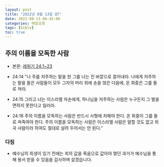 ```yaml
---
layout: post
title: "2022년 8월 13일 QT"
date: 2022-08-13 06:45:00
categories: 매일성경
tags: [bible]
toc: true
---
```


## 주의 이름을 모독한 사람
- 본문: [레위기 24:1~23](https://www.bskorea.or.kr/bible/korbibReadpage.php?version=SAENEW&book=lev&chap=24&sec=1&cVersion=&fontSize=15px&fontWeight=normal)

- 24:14 "나 주를 저주하는 말을 한 그를 너는 진 바깥으로 끌어내라. 나에게 저주하는 말을 들은 사람들이 모두 그자의 머리 위에 손을 얹은 다음에, 온 회중은 그를 돌로 쳐라.
- 24:15 그리고 너는 이스라엘 자손에게, 하나님을 저주하는 사람은 누구든지 그 벌을 면하지 못한다고 일러라.
- 24:16 주의 이름을 모독하는 사람은 반드시 사형에 처해야 한다. 온 회중이 그를 돌로 쳐죽여야 한다. 주의 이름을 모독하는 사람은 이스라엘 사람은 말할 것도 없고 외국 사람이라 하여도 절대로 살려 두어서는 안 된다."

### 다짐
- 예수님의 희생이 있기 전에는 죄의 값을 죽음으로 값아야 했던 과거가 예수님을 통해 용서 받을 수 있음을 감사하며 살겠습니다.
